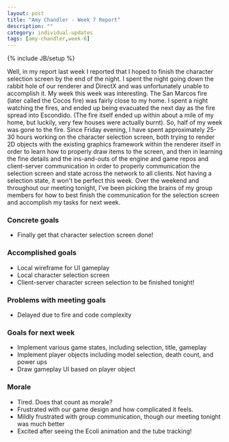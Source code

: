 ```yaml
---
layout: post
title: "Amy Chandler - Week 7 Report"
description: ""
category: individual-updates
tags: [amy-chandler,week-6]
---
```

{% include JB/setup %}

Well, in my report last week I reported that I hoped to finish the character selection screen by the end of the night. I spent the night going down the rabbit hole of our renderer and DirectX and was unfortunately unable to accomplish it. My week this week was interesting. The San Marcos fire (later called the Cocos fire) was fairly close to my home. I spent a night watching the fires, and ended up being evacuated the next day as the fire spread into Escondido. (The fire itself ended up within about a mile of my home, but luckily, very few houses were actually burnt). So, half of my week was gone to the fire. Since Friday evening, I have spent approximately 25-30 hours working on the character selection screen, both trying to render 2D objects with the existing graphics framework within the renderer itself in order to learn how to properly draw items to the screen, and then in learning the fine details and the ins-and-outs of the engine and game repos and client-server communication in order to properly communication the selection screen and state across the network to all clients. Not having a selection state, it won't be perfect this week. Over the weekend and throughout our meeting tonight, I've been picking the brains of my group members for how to best finish the communication for the selection screen and accomplish my tasks for next week.

### Concrete goals
 - Finally get that character selection screen done!

### Accomplished goals
 - Local wireframe for UI gameplay
 - Local character selection screen
 - Client-server character screen selection to be finished tonight!
 
### Problems with meeting goals
 - Delayed due to fire and code complexity

### Goals for next week
 - Implement various game states, including selection, title, gameplay
 - Implement player objects including model selection, death count, and power ups
 - Draw gameplay UI based on player object
 
### Morale
 - Tired. Does that count as morale?
 - Frustrated with our game design and how complicated it feels.
 - Mildly frustrated with group communication, though our meeting tonight was much better
 - Excited after seeing the Ecoli animation and the tube tracking!